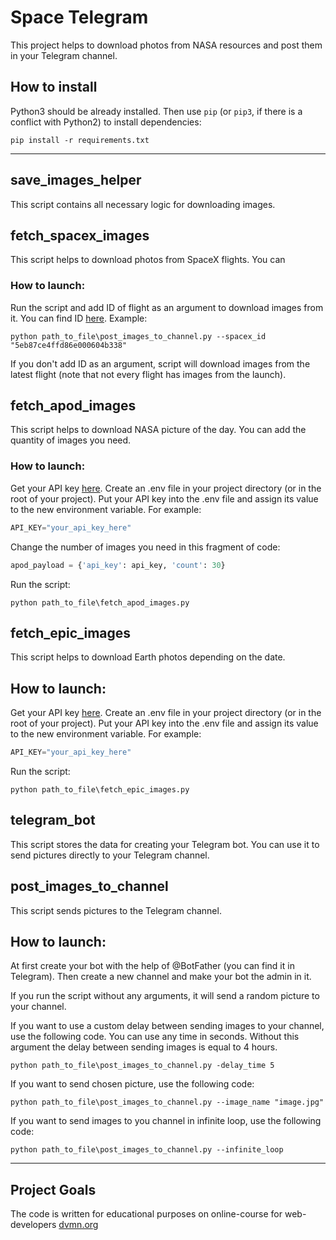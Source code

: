 # Space Telegram

This project helps to download photos from NASA resources and post them in your Telegram channel.

## How to install

Python3 should be already installed. 
Then use `pip` (or `pip3`, if there is a conflict with Python2) to install dependencies:
```
pip install -r requirements.txt
```

---
## save_images_helper

This script contains all necessary logic for downloading images.

## fetch_spacex_images

This script helps to download photos from SpaceX flights. You can

### How to launch:

Run the script and add ID of flight as an argument to download images from it.
You can find ID [here](https://api.spacexdata.com/v5/launches/). Example:

```
python path_to_file\post_images_to_channel.py --spacex_id "5eb87ce4ffd86e000604b338"
```
If you don't add ID as an argument, script will download images from the latest flight (note that not every flight has images from the launch).

## fetch_apod_images

This script helps to download NASA picture of the day. You can add the quantity of images you need.

### How to launch:

Get your API key [here](https://api.nasa.gov/#apod).
Create an .env file in your project directory (or in the root of your project).
Put your API key into the .env file and assign its value to the new environment variable. For example:

```python 
API_KEY="your_api_key_here"
```
Change the number of images you need in this fragment of code:

```python 
apod_payload = {'api_key': api_key, 'count': 30}
```
Run the script:


```
python path_to_file\fetch_apod_images.py
```

## fetch_epic_images

This script helps to download Earth photos depending on the date.

## How to launch:

Get your API key [here](https://api.nasa.gov/#apod).
Create an .env file in your project directory (or in the root of your project).
Put your API key into the .env file and assign its value to the new environment variable. For example:

```python 
API_KEY="your_api_key_here"
```

Run the script:

```
python path_to_file\fetch_epic_images.py
```
## telegram_bot

This script stores the data for creating your Telegram bot.
You can use it to send pictures directly to your Telegram channel.

## post_images_to_channel

This script sends pictures to the Telegram channel.

## How to launch:

At first create your bot with the help of @BotFather (you can find it in Telegram).
Then create a new channel and make your bot the admin in it.  

If you run the script without any arguments, it will send a random picture to your channel.

If you want to use a custom delay between sending images to your channel, use the following code.
You can use any time in seconds.
Without this argument the delay between sending images is equal to 4 hours.

```
python path_to_file\post_images_to_channel.py -delay_time 5
```

If you want to send chosen picture, use the following code:

```
python path_to_file\post_images_to_channel.py --image_name "image.jpg"
```

If you want to send images to you channel in infinite loop, use the following code:

```
python path_to_file\post_images_to_channel.py --infinite_loop
```

---
## Project Goals

The code is written for educational purposes on online-course for web-developers [dvmn.org](https://dvmn.org/)